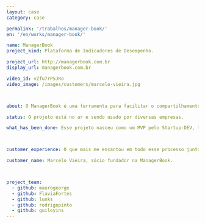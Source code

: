```yaml
---
layout: case
category: case

permalink: '/trabalhos/manager-book/'
en: '/en/works/manager-book/'

name: ManagerBook
project_kind: Plataforma de Indicadores de Desempenho.

project_url: http://managerbook.com.br
display_url: managerbook.com.br

video_id: vZfu7rP5JRo
video_image: /images/customers/marcelo-vieira.jpg



about: O ManagerBook é uma ferramenta para facilitar o compartilhamento dos indicadores de desempenho e eficiência de empresas. Conecta toda equipe em uma mesma direção e compartilha com ela todo o conhecimento da empresa.

status: O projeto está no ar e sendo usado por diversas empresas.

what_has_been_done: Esse projeto nasceu como um MVP pelo Startup:DEV, teve seu desenvolvimento continuado, e hoje está concluído. É um bom exemplo de alguém que lançou sua ideia com a gente e escolheu manter seu projeto nas mãos dos nossos profissionais.



customer_experience: O que mais me encantou em todo esse processo junto da HE:labs é que eles não só são muito bons tecnicamente, como também contribuem muito com idéias e soluções interessantes para as nossas necessidades. Eu estou muito satisfeito, muito feliz trabalhando junto com a turma da HE:labs.

customer_name: Marcelo Vieira, sócio fundador na ManagerBook.



project_team:
  - github: maurogeorge
  - github: FlaviaFortes
  - github: lunks
  - github: rodrigopinto
  - github: guiloyins
---
```

